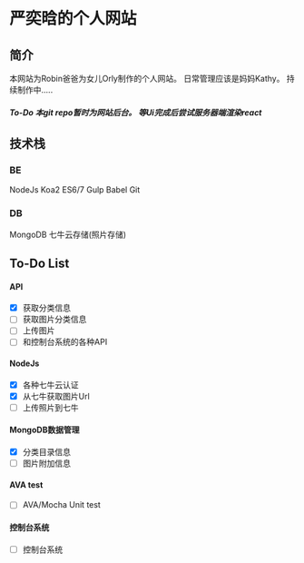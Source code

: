# 严奕晗的个人网站
## 简介
本网站为Robin爸爸为女儿Orly制作的个人网站。
日常管理应该是妈妈Kathy。
持续制作中.....

##### To-Do 本git repo暂时为网站后台。 等Ui完成后尝试服务器端渲染react

## 技术栈
### BE
NodeJs Koa2 ES6/7 Gulp Babel Git

### DB
MongoDB 七牛云存储(照片存储)

## To-Do List
#### API
- [x] 获取分类信息
- [ ] 获取图片分类信息
- [ ] 上传图片
- [ ] 和控制台系统的各种API

#### NodeJs
- [x] 各种七牛云认证
- [x] 从七牛获取图片Url
- [ ] 上传照片到七牛

#### MongoDB数据管理
- [x] 分类目录信息
- [ ] 图片附加信息

#### AVA test
- [ ] AVA/Mocha Unit test

#### 控制台系统
- [ ] 控制台系统
